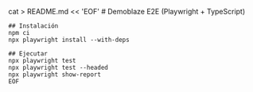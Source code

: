 cat > README.md << 'EOF'
    # Demoblaze E2E (Playwright + TypeScript)

    ## Instalación
    npm ci
    npx playwright install --with-deps

    ## Ejecutar
    npx playwright test
    npx playwright test --headed
    npx playwright show-report
    EOF